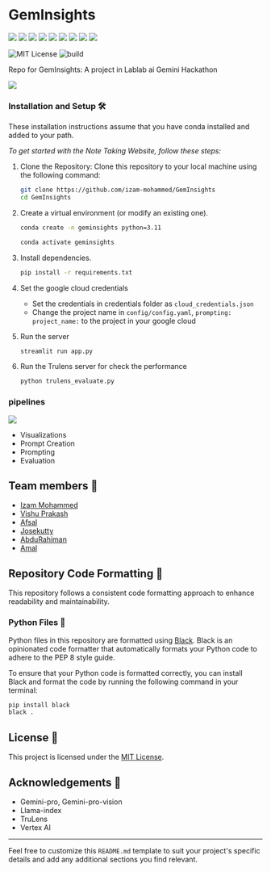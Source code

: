 # GemInsights

<p>
<img src="https://img.shields.io/badge/Python-239120?logo=python&logoColor=white" />
<img src="https://img.shields.io/badge/Github-181717?logo=github&logoColor=white" />
<img src="https://img.shields.io/badge/GIT-E44C30?logo=git&logoColor=white" />
<img src="https://img.shields.io/badge/prettier-1A2C34?logo=prettier&logoColor=white" />
<img src="https://img.shields.io/badge/GitHub_Actions-563D7C?logo=github-actions&logoColor=white"/>
<img src="https://img.shields.io/badge/Matplotlib-%23ffffff.svg?&logo=Matplotlib&logoColor=black">
<img src="https://img.shields.io/badge/pandas-%23150458.svg?&logo=pandas&logoColor=white">
<img src="https://img.shields.io/badge/Plotly-%233F4F75.svg?&logo=plotly&logoColor=white">
<img src="https://img.shields.io/badge/Google_Cloud-4285F4?&logo=google-cloud&logoColor=white">
</p>

![MIT License](https://img.shields.io/badge/License-MIT-lightgray.svg)
![build](https://img.shields.io/badge/Build-passing-green.svg)


Repo for GemInsights: A project in Lablab ai Gemini Hackathon

![](https://drive.google.com/uc?export=view&id=1qJD9HbdUZ3U3CgvY2IsGLX5NZIVLznL4)


### Installation and Setup 🛠️


These installation instructions assume that you have conda installed and added to your path.

*To get started with the Note Taking Website, follow these steps:*

1. Clone the Repository: Clone this repository to your local machine using the following command:

   ```bash
   git clone https://github.com/izam-mohammed/GemInsights
   cd GemInsights
   ```

2. Create a virtual environment (or modify an existing one).
   ```bash
   conda create -n geminsights python=3.11
   ```
   ```bash
   conda activate geminsights
   ```
 
3. Install dependencies.
   ```bash
   pip install -r requirements.txt
   ```

4. Set the google cloud credentials
   - Set the credentials in credentials folder as `cloud_credentials.json`
   - Change the project name in `config/config.yaml`, `prompting: project_name:` to the project in your google cloud 

5. Run the server
   ```bash
   streamlit run app.py
   ```

6. Run the Trulens server for check the performance
   ```bash
   python trulens_evaluate.py
   ```

### pipelines

![](https://drive.google.com/uc?export=view&id=13N1ZEfTpRQsrtU3DpDk5CoaKuwjE1nWH)

- Visualizations 
- Prompt Creation
- Prompting
- Evaluation


## Team members 👥


- [Izam Mohammed](https://github.com/izam-mohammed)
- [Vishu Prakash](https://github.com/vishnuprksh)
- [Afsal](https://github.com/AfsalAfzz-Pro)
- [Josekutty](https://github.com/jkutty-7)
- [AbduRahiman](https://github.com/abdurahiman-offc)
- [Amal](https://github.com/Amallmmd)


## Repository Code Formatting 📝


This repository follows a consistent code formatting approach to enhance readability and maintainability.

### Python Files 🐍

Python files in this repository are formatted using [Black](https://github.com/psf/black). Black is an opinionated code formatter that automatically formats your Python code to adhere to the PEP 8 style guide.

To ensure that your Python code is formatted correctly, you can install Black and format the code by running the following command in your terminal:

```bash
pip install black
black .
```


## License 📄


This project is licensed under the [MIT License](LICENSE).


## Acknowledgements 🙌

- Gemini-pro, Gemini-pro-vision
- Llama-index
- TruLens
- Vertex AI

---

Feel free to customize this `README.md` template to suit your project's specific details and add any additional sections you find relevant.
